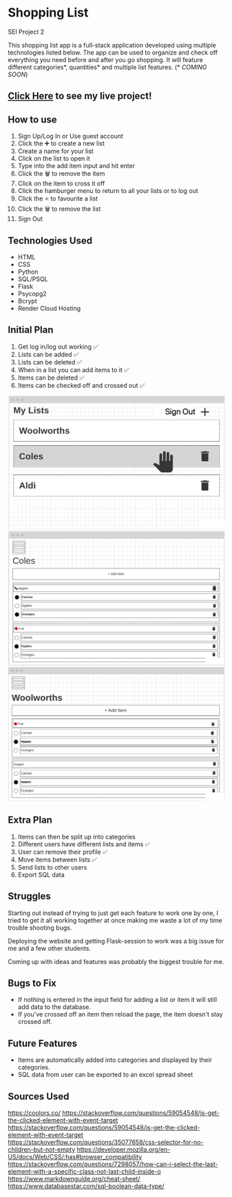 # Shopping List
SEI Project 2

This shopping list app is a full-stack application developed using multiple technologies listed below. The app can be used to organize and check off everything you need before and after you go shopping. It will feature different categories*, quantities* and multiple list features.
(* *COMING SOON*)

## [Click Here](https://shopping-list-ily8.onrender.com/lists) to see my live project!

## How to use
1. Sign Up/Log In or Use guest account
2. Click the ➕ to create a new list
3. Create a name for your list
4. Click on the list to open it
5. Type into the add item input and hit enter
6. Click the 🗑️ to remove the item
7. Click on the item to cross it off
7. Click the hamburger menu to return to all your lists or to log out
8. Click the ⭐ to favourite a list
8. Click the 🗑️ to remove the list
9. Sign Out


## Technologies Used
- HTML
- CSS
- Python
- SQL/PSQL
- Flask
- Psycopg2
- Bcrypt
- Render Cloud Hosting


## Initial Plan
1. Get log in/log out working :white_check_mark:
2. Lists can be added :white_check_mark:
3. Lists can be deleted :white_check_mark:
4. When in a list you can add items to it :white_check_mark:
5. Items can be deleted :white_check_mark:
6. Items can be checked off and crossed out :white_check_mark:

![Wireframe (User settings/all lists)](./images/All%20Lists.png)
![Wireframe (Coles list)](./images/Coles%20List.png)
![Wireframe (Woolworths lists)](./images/Woolworths%20List.png)

## Extra Plan
1. Items can then be split up into categories
2. Different users have different lists and items :white_check_mark:
3. User can remove their profile :white_check_mark:
4. Move items between lists :white_check_mark:
5. Send lists to other users
6. Export SQL data

## Struggles
Starting out instead of trying to just get each feature to work one by one, I tried to get it all working together at once making me waste a lot of my time trouble shooting bugs.

Deploying the website and getting Flask-session to work was a big issue for me and a few other students.

Coming up with ideas and features was probably the biggest trouble for me.

## Bugs to Fix
- If nothing is entered in the input field for adding a list or item it will still add data to the database.
- If you've crossed off an item then reload the page, the item doesn't stay crossed off.

## Future Features
- Items are automatically added into categories and displayed by their categories.
- SQL data from user can be exported to an excel spread sheet

## Sources Used
https://coolors.co/
https://stackoverflow.com/questions/59054548/js-get-the-clicked-element-with-event-target
https://stackoverflow.com/questions/59054548/js-get-the-clicked-element-with-event-target
https://stackoverflow.com/questions/35077658/css-selector-for-no-children-but-not-empty
https://developer.mozilla.org/en-US/docs/Web/CSS/:has#browser_compatibility
https://stackoverflow.com/questions/7298057/how-can-i-select-the-last-element-with-a-specific-class-not-last-child-inside-o
https://www.markdownguide.org/cheat-sheet/
https://www.databasestar.com/sql-boolean-data-type/